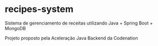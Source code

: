 # recipes-system
Sistema de gerenciamento de receitas utilizando Java + Spring Boot + MongoDB

Projeto proposto pela Aceleração Java Backend da Codenation

